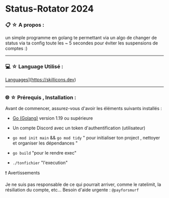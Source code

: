 # Status-Rotator 2024 

### 📋 ☆ A propos :
un simple programme en golang te permettant via un algo de changer de status via ta config toute les ~ 5 secondes pour éviter les suspensions de comptes :)

-----

### 💻 ☆ Language Utilisé :

[Languages](https://skillicons.dev/icons?i=go)](https://skillicons.dev) 

-----

### 🌐 ☆ Prérequis , Installation :
  Avant de commencer, assurez-vous d'avoir les éléments suivants installés :

- [Go (Golang)](https://go.dev/doc/install) version 1.19 ou supérieure
- Un compte Discord avec un token d'authentification (utilisateur)

- `go mod init main` &&  `go mod tidy` " pour initialiser ton project  , nettoyer et organiser les dépendances "
- `go build` "pour le rendre exec"
- `./tonfichier` "l'execution"

❗ Avertissements

Je ne suis pas responsable de ce qui pourrait arriver, comme le ratelimit, la résiliation du compte, etc...
Besoin d'aide urgente : `@payforsmurf`

